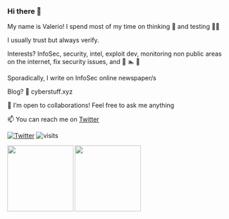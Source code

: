 ### Hi there 👋

My name is Valerio! I spend most of my time on thinking 💭 and testing 👨‍💻 

I usually trust but always verify. 

Interests? InfoSec, security, intel, exploit dev, monitoring non public areas on the internet, fix security issues, and :running: :swimmer: :climbing:

Sporadically, I write on InfoSec online newspaper/s 

Blog? 🤔 cyberstuff.xyz

👯 I’m open to collaborations! Feel free to ask me anything

📫 You can reach me on [Twitter](https://twitter.com/valeriocestrone) 

[![Twitter](https://img.shields.io/twitter/follow/valeriocestrone?style=social)](https://twitter.com/valeriocestrone) <img src="https://visitor-badge.laobi.icu/badge?page_id=v4lerio.v4lerio" alt="visits"/>

<img align="left" src="https://github-readme-stats.vercel.app/api?username=v4lerio&count_private=true&show_icons=true&theme=vue" height="150" />

<img align="left" src="https://github-readme-stats.vercel.app/api/top-langs/?username=v4lerio&layout=compact&theme=vue&langs_count=8" height="150"/>
